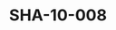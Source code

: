 ---
pid: SHA-10-008
title: SHA-10-008
language: en
original_label: 
rights: Sharhabil Ahmed
location_of_original: Sharhabil Ahmed
photographer_or_studio: 
scanned_from: photograph 8 by 8.4
_date: 1954-1955
location: Khartoum, Sudan University, College of Fine Arts
description: Sharhabil Ahmed and a friend
additional_notes: 
permission_display: 'yes'
on_server: 'no'
on_website: 'no'
permalink: /photopages/en/SHA-10-008.html
layout: photo-page
---